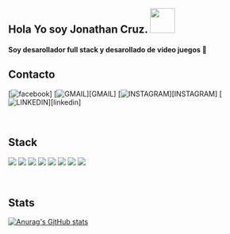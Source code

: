 ## Hola Yo soy Jonathan Cruz. <img height="50" width="50" alt="" src="https://www.gifsanimados.org/data/media/56/computadora-y-ordenador-imagen-animada-0192.gif"/>

#### Soy desarollador full stack  y desarollado de video juegos 🙂

## Contacto

[<img aling="left" alt="facebook" src="https://img.shields.io/badge/Facebook-1877F2?style=for-the-badge&logo=facebook&logoColor=white" />]
[<img aling="left" alt="GMAIL" src="https://img.shields.io/badge/Gmail-D14836?style=for-the-badge&logo=gmail&logoColor=white" />][GMAIL]
[<img aling="left" alt="INSTAGRAM" src="https://img.shields.io/badge/Instagram-E4405F?style=for-the-badge&logo=instagram&logoColor=white" />][INSTAGRAM]
[<img aling="left" alt="LINKEDIN" src="https://img.shields.io/badge/LinkedIn-0077B5?style=for-the-badge&logo=linkedin&logoColor=white" />][linkedin]

<br>

## Stack

<img aling="left"  src="https://img.shields.io/badge/HTML5-E34F26?style=for-the-badge&logo=html5&logoColor=white" /> <img aling="left"  src="https://img.shields.io/badge/CSS-239120?&style=for-the-badge&logo=css3&logoColor=white" />  <img aling="left"  src="https://img.shields.io/badge/Node.js-43853D?style=for-the-badge&logo=node.js&logoColor=white" /> <img aling="left"  src="https://img.shields.io/badge/Python-14354C?style=for-the-badge&logo=python&logoColor=white" /> <img aling="left"  src="https://img.shields.io/badge/C%2B%2B-00599C?style=for-the-badge&logo=c%2B%2B&logoColor=white" /> <img aling="left"  src="https://img.shields.io/badge/C%23-239120?style=for-the-badge&logo=c-sharp&logoColor=white" /> <img aling="left"  src="https://img.shields.io/badge/Java-ED8B00?style=for-the-badge&logo=java&logoColor=white" /> <img aling="left"  src="https://img.shields.io/badge/Angular-DD0031?style=for-the-badge&logo=angular&logoColor=white" /> 

<br>

## Stats

[![Anurag's GitHub stats](https://github-readme-stats.vercel.app/api?username=Riiuzaky&show_icons=true&theme=synthwave)](https://github.com/anuraghazra/github-readme-stats)
<br>
